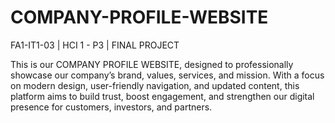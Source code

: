 # COMPANY-PROFILE-WEBSITE
FA1-IT1-03 | HCI 1 - P3 | FINAL PROJECT

This is our COMPANY PROFILE WEBSITE, designed to professionally showcase our company’s brand, values, services, and mission. With a focus on modern design, user-friendly navigation, and updated content, this platform aims to build trust, boost engagement, and strengthen our digital presence for customers, investors, and partners.
